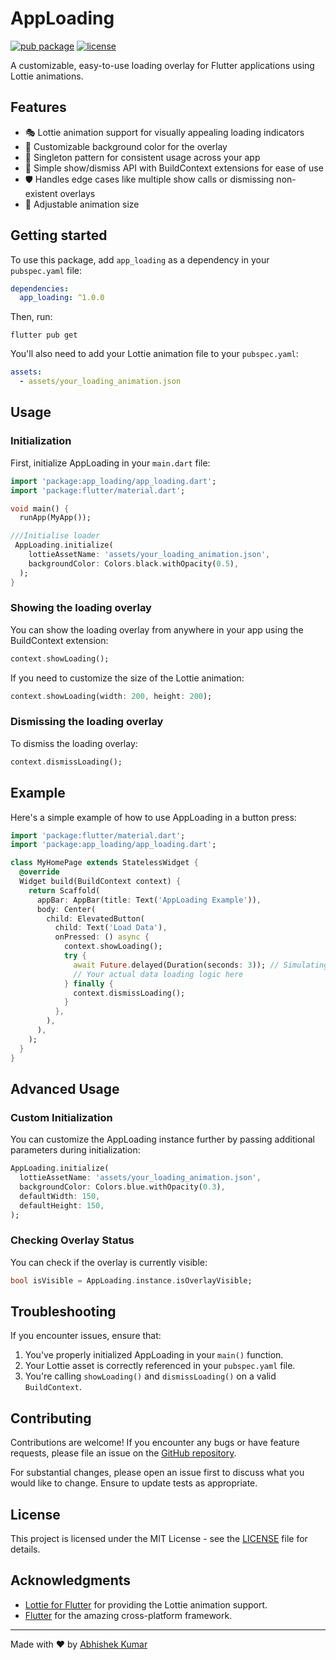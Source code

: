 # AppLoading

[![pub package](https://img.shields.io/pub/v/app_loading.svg)](https://pub.dev/packages/flutter_app_loading_indicator)
[![license](https://img.shields.io/badge/license-MIT-blue.svg)](https://opensource.org/licenses/MIT)

A customizable, easy-to-use loading overlay for Flutter applications using Lottie animations.

## Features

- 🎭 Lottie animation support for visually appealing loading indicators
- 🎨 Customizable background color for the overlay
- 🔄 Singleton pattern for consistent usage across your app
- 🚀 Simple show/dismiss API with BuildContext extensions for ease of use
- 🛡️ Handles edge cases like multiple show calls or dismissing non-existent overlays
- 📏 Adjustable animation size

## Getting started

To use this package, add `app_loading` as a dependency in your `pubspec.yaml` file:

```yaml
dependencies:
  app_loading: ^1.0.0
```

Then, run:

```
flutter pub get
```

You'll also need to add your Lottie animation file to your `pubspec.yaml`:

```yaml
assets:
  - assets/your_loading_animation.json
```

## Usage

### Initialization

First, initialize AppLoading in your `main.dart` file:

```dart
import 'package:app_loading/app_loading.dart';
import 'package:flutter/material.dart';

void main() {
  runApp(MyApp());

///Initialise loader
 AppLoading.initialize(
    lottieAssetName: 'assets/your_loading_animation.json',
    backgroundColor: Colors.black.withOpacity(0.5),
  );
}
```

### Showing the loading overlay

You can show the loading overlay from anywhere in your app using the BuildContext extension:

```dart
context.showLoading();
```

If you need to customize the size of the Lottie animation:

```dart
context.showLoading(width: 200, height: 200);
```

### Dismissing the loading overlay

To dismiss the loading overlay:

```dart
context.dismissLoading();
```

## Example

Here's a simple example of how to use AppLoading in a button press:

```dart
import 'package:flutter/material.dart';
import 'package:app_loading/app_loading.dart';

class MyHomePage extends StatelessWidget {
  @override
  Widget build(BuildContext context) {
    return Scaffold(
      appBar: AppBar(title: Text('AppLoading Example')),
      body: Center(
        child: ElevatedButton(
          child: Text('Load Data'),
          onPressed: () async {
            context.showLoading();
            try {
              await Future.delayed(Duration(seconds: 3)); // Simulating an async operation
              // Your actual data loading logic here
            } finally {
              context.dismissLoading();
            }
          },
        ),
      ),
    );
  }
}
```

## Advanced Usage

### Custom Initialization

You can customize the AppLoading instance further by passing additional parameters during initialization:

```dart
AppLoading.initialize(
  lottieAssetName: 'assets/your_loading_animation.json',
  backgroundColor: Colors.blue.withOpacity(0.3),
  defaultWidth: 150,
  defaultHeight: 150,
);
```

### Checking Overlay Status

You can check if the overlay is currently visible:

```dart
bool isVisible = AppLoading.instance.isOverlayVisible;
```

## Troubleshooting

If you encounter issues, ensure that:

1. You've properly initialized AppLoading in your `main()` function.
2. Your Lottie asset is correctly referenced in your `pubspec.yaml` file.
3. You're calling `showLoading()` and `dismissLoading()` on a valid `BuildContext`.

## Contributing

Contributions are welcome! If you encounter any bugs or have feature requests, please file an issue on the [GitHub repository](https://github.com/yourusername/app_loading/issues).

For substantial changes, please open an issue first to discuss what you would like to change. Ensure to update tests as appropriate.

## License

This project is licensed under the MIT License - see the [LICENSE](LICENSE) file for details.

## Acknowledgments

- [Lottie for Flutter](https://pub.dev/packages/lottie) for providing the Lottie animation support.
- [Flutter](https://flutter.dev/) for the amazing cross-platform framework.

---

Made with ❤️ by [Abhishek Kumar](https://github.com/abhiiishek2000)
